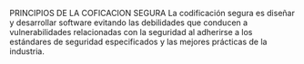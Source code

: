 PRINCIPIOS DE LA COFICACION SEGURA
La codificación segura es diseñar y desarrollar software evitando las debilidades que conducen a vulnerabilidades relacionadas 
con la seguridad al adherirse a los estándares de seguridad especificados y las mejores prácticas de la industria.
